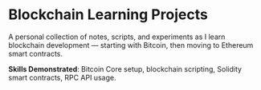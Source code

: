 # Blockchain Learning Projects
A personal collection of notes, scripts, and experiments as I learn blockchain development — starting with Bitcoin, then moving to Ethereum smart contracts.

**Skills Demonstrated**: Bitcoin Core setup, blockchain scripting, Solidity smart contracts, RPC API usage.
